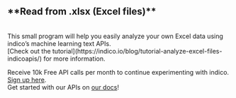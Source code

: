 <h2>**Read from .xlsx (Excel files)**</h2> <br />
This small program will help you easily analyze your own Excel data using indico’s machine learning text APIs. <br />
[Check out the tutorial](https://indico.io/blog/tutorial-analyze-excel-files-indicoapis/) for more information. <br />

Receive 10k Free API calls per month to continue experimenting with indico. [Sign up here](https://indico.io/plans). <br />
Get started with our APIs on [our docs](https://indico.io/docs)!
